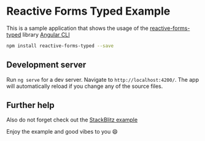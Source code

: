 # Reactive Forms Typed Example

This is a sample application that shows the usage of the [reactive-forms-typed](https://github.com/wilsonsergio2500/reactive-forms-typed) library [Angular CLI](https://github.com/angular/angular-cli) 

```bash
npm install reactive-forms-typed --save
```

## Development server

Run `ng serve` for a dev server. Navigate to `http://localhost:4200/`. The app will automatically reload if you change any of the source files.

## Further help

Also do not forget check out the [StackBlitz example](https://stackblitz.com/github/wilsonsergio2500/reactive-forms-typed-example) 

Enjoy the example and good vibes to you :smile:

